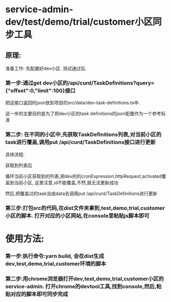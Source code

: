 # service-admin-dev/test/demo/trial/customer小区同步工具

## 原理:

 准备工作: 先配置好dev小区. 测试通过后.

### 第一步:通过get dev小区的/api/curd/TaskDefinitions?query={"offset":0,"limit":100}接口

把这接口返回的json放到项目的src/data/dev-task-definitions.ts中.

这一步的主要目的是为了把dev小区的task definitions的json配置作为一个参考标准

### 第二步: 在不同的小区中,先获取TaskDefinitions列表,对当前小区的task进行覆盖,调用put /api/curd/TaskDefinitions接口进行更新

具体流程:

获取到列表后

循环当前小区获取到的列表,把dev的的cronExpression,httpRequest,activated覆盖到当前小区, 这里注意,id不能覆盖,不然,就无法更新成功

然后,把覆盖过的task当成data去调用put /api/curd/TaskDefinitions进行更新


### 第三步:打包src的代码,在dist文件夹拿到,test,demo,trial,customer小区的脚本. 打开对应的小区网站,在console里粘贴js脚本即可


# 使用方法:
### 第一步:执行命令:yarn build, 会在dist生成dev,test,demo,trial,customer环境的脚本
### 第二步:用chrome浏览器打开dev,test,demo,trial,customer小区的service-admin. 打开chrome的devtool工具,找到console,然后,粘贴对应的脚本即可同步完成




